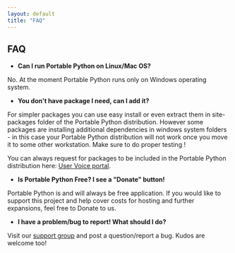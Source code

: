 ```yaml
---
layout: default
title: "FAQ"
---
```

## FAQ

 * **Can I run Portable Python on Linux/Mac OS?**

No. At the moment Portable Python runs only on Windows operating system.

 * **You don't have package I need, can I add it?**

For simpler packages you can use easy install or even extract them in site-packages folder of the Portable Python distribution. However some packages are installing additional dependencies in windows system folders - in this case your Portable Python distribution will not work once you move it to some other workstation. Make sure to do proper testing !

You can always request for packages to be included in the Portable Python distribution here: [User Voice portal](http://portablepython.uservoice.com). 

 * **Is Portable Python Free? I see a "Donate" button!**
 
 Portable Python is and will always be free application. If you would like to support this project and help cover costs for hosting and further expansions, feel free to Donate to us.

 * **I have a problem/bug to report! What should I do?**
 
 Visit our [support group](https://groups.google.com/forum/?fromgroups#!forum/portablepython) and post a question/report a bug. Kudos are welcome too!

 